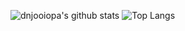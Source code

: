 ![dnjooiopa's github stats](https://github-readme-stats.vercel.app/api?username=dnjooiopa&count_private=true&theme=vue-dark)
![Top Langs](https://github-readme-stats.vercel.app/api/top-langs/?username=dnjooiopa&hide=c,cpp&layout=compact)
